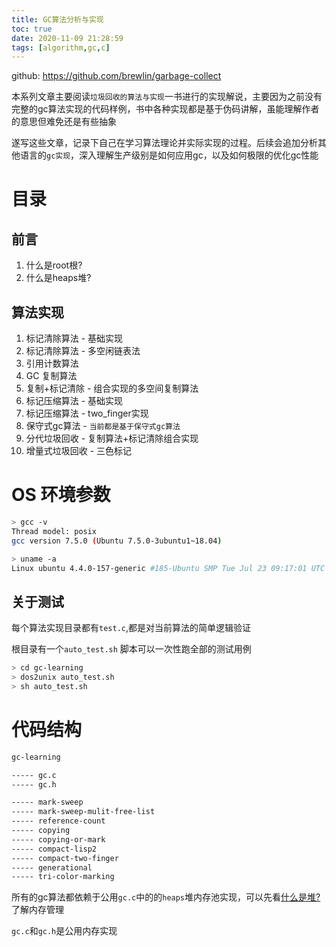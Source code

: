 ```yaml
---
title: GC算法分析与实现
toc: true
date: 2020-11-09 21:28:59
tags: [algorithm,gc,c]
---
```

github: https://github.com/brewlin/garbage-collect

本系列文章主要阅读`垃圾回收的算法与实现`一书进行的实现解说，主要因为之前没有完整的gc算法实现的代码样例，书中各种实现都是基于伪码讲解，虽能理解作者的意思但难免还是有些抽象

遂写这些文章，记录下自己在学习算法理论并实际实现的过程。后续会追加分析其他语言的`gc实现`，深入理解生产级别是如何应用gc，以及如何极限的优化gc性能

# 目录

## 前言

1. 什么是root根? 
2. 什么是heaps堆?

## 算法实现
1. 标记清除算法 - 基础实现
2. 标记清除算法 - 多空闲链表法
3. 引用计数算法
4. GC  复制算法
5. 复制+标记清除 - 组合实现的多空间复制算法
6. 标记压缩算法 - 基础实现
7. 标记压缩算法 - two_finger实现
8. 保守式gc算法 - `当前都是基于保守式gc算法`
9. 分代垃圾回收 - 复制算法+标记清除组合实现
10. 增量式垃圾回收 - 三色标记


# OS 环境参数
```sh
> gcc -v
Thread model: posix
gcc version 7.5.0 (Ubuntu 7.5.0-3ubuntu1~18.04)

> uname -a
Linux ubuntu 4.4.0-157-generic #185-Ubuntu SMP Tue Jul 23 09:17:01 UTC 2019 x86_64 x86_64 x86_64 GNU/Linux
```
## 关于测试
每个算法实现目录都有`test.c`,都是对当前算法的简单逻辑验证

根目录有一个`auto_test.sh` 脚本可以一次性跑全部的测试用例
```sh
> cd gc-learning
> dos2unix auto_test.sh
> sh auto_test.sh
```

# 代码结构
```sh
gc-learning

----- gc.c
----- gc.h

----- mark-sweep 
----- mark-sweep-mulit-free-list
----- reference-count
----- copying
----- copying-or-mark
----- compact-lisp2
----- compact-two-finger
----- generational
----- tri-color-marking
```
所有的gc算法都依赖于公用`gc.c`中的的`heaps`堆内存池实现，可以先看[什么是堆?](./什么是堆?)了解内存管理

`gc.c`和`gc.h`是公用内存实现
